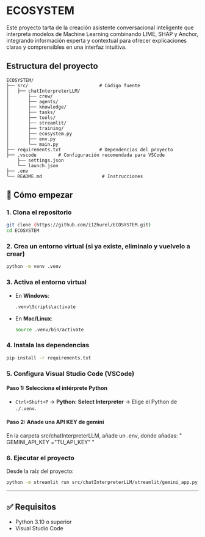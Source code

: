 # ECOSYSTEM

Este proyecto tarta de la creación asistente conversacional inteligente que interpreta modelos de Machine Learning combinando LIME, SHAP y Anchor, integrando información experta y contextual para ofrecer explicaciones claras y comprensibles en una interfaz intuitiva.

## Estructura del proyecto

```
ECOSYSTEM/
├── src/                          # Código fuente
│   ├── chatInterpreterLLM/
│       ├── crew/
│       ├── agents/
│       ├── knowledge/
│       ├── tasks/
│       ├── tools/
│       ├── streamlit/
│       ├── training/
│       ├── ecosystem.py
│       ├── env.py
│       └── main.py
├── requirements.txt              # Dependencias del proyecto
├── .vscode        # Configuración recomendada para VSCode
    ├── settings.json 
    └── launch.json         
├── .env        
└── README.md                      # Instrucciones

```

## 🚀 Cómo empezar

### 1. Clona el repositorio

```bash
git clone (https://github.com/i12hurel/ECOSYSTEM.git)
cd ECOSYSTEM
```

### 2. Crea un entorno virtual (si ya existe, eliminalo y vuelvelo a crear)

```bash
python -m venv .venv
```

### 3. Activa el entorno virtual

* En **Windows**:

  ```bash
  .venv\Scripts\activate
  ```
* En **Mac/Linux**:

  ```bash
  source .venv/bin/activate
  ```

### 4. Instala las dependencias

```bash
pip install -r requirements.txt
```

### 5. Configura Visual Studio Code (VSCode)

#### Paso 1: Selecciona el intérprete Python

* `Ctrl+Shift+P` → **Python: Select Interpreter** → Elige el Python de `./.venv`.

#### Paso 2: Añade una API KEY de gemini
 En la carpeta src/chatInterpreterLLM, añade un .env, donde añadas:
 " GEMINI_API_KEY ="TU_API_KEY" "

### 6. Ejecutar el proyecto

Desde la raíz del proyecto:

```bash
python -m streamlit run src/chatInterpreterLLM/streamlit/gemini_app.py
```
---

## ✅ Requisitos

* Python 3.10 o superior
* Visual Studio Code 

